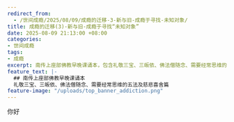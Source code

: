 ```yaml
---
redirect_from:
  - /世间成瘾/2025/08/09/成瘾的迁移-3-新与旧-成瘾于寻找-未知对象/
title: 成瘾的迁移(3)-新与旧-成瘾于寻找“未知对象”
date: 2025-08-09 21:13:00 +08:00
categories:
- 世间成瘾
tags:
- 成瘾
excerpt: 南传上座部佛教早晚课诵本，包含礼敬三宝、三皈依、佛法僧随念、需要经常思维的五法及慈悲喜舍篇。是南传上座部佛教最经典的核心念诵内容，也是修习佛法僧随念、慈悲观、建立正见和正思维的关键法门。
feature_text: |-
  ## 南传上座部佛教早晚课诵本
  礼敬三宝、三皈依、佛法僧随念、需要经常思维的五法及慈悲喜舍篇
feature-image: "/uploads/top_banner_addiction.png"
---
```


你好